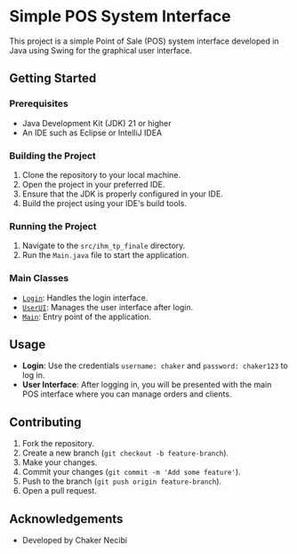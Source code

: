 # Simple POS System Interface

This project is a simple Point of Sale (POS) system interface developed in Java using Swing for the graphical user interface.


## Getting Started

### Prerequisites

- Java Development Kit (JDK) 21 or higher
- An IDE such as Eclipse or IntelliJ IDEA

### Building the Project

1. Clone the repository to your local machine.
2. Open the project in your preferred IDE.
3. Ensure that the JDK is properly configured in your IDE.
4. Build the project using your IDE's build tools.

### Running the Project

1. Navigate to the `src/ihm_tp_finale` directory.
2. Run the `Main.java` file to start the application.

### Main Classes

- [`Login`](src/ihm_tp_finale/Login.java): Handles the login interface.
- [`UserUI`](src/ihm_tp_finale/UserUI.java): Manages the user interface after login.
- [`Main`](src/ihm_tp_finale/Main.java): Entry point of the application.

## Usage

- **Login**: Use the credentials `username: chaker` and `password: chaker123` to log in.
- **User Interface**: After logging in, you will be presented with the main POS interface where you can manage orders and clients.

## Contributing

1. Fork the repository.
2. Create a new branch (`git checkout -b feature-branch`).
3. Make your changes.
4. Commit your changes (`git commit -m 'Add some feature'`).
5. Push to the branch (`git push origin feature-branch`).
6. Open a pull request.


## Acknowledgements

- Developed by Chaker Necibi